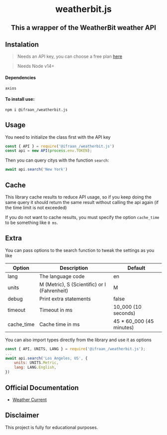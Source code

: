 <div align="center">
	<h1>weatherbit.js</h1>
	<h2>This a wrapper of the WeatherBit weather API</h2>
</div>

## Instalation
> Needs an API key, you can choose a free plan [here](https://www.weatherbit.io/)

> Needs Node v14+
#### Dependencies
``
axios
``

#### To install use:
```shell
npm i @ifraan_/weatherbit.js
```

## Usage

You need to initialize the class first with the API key

```js
const { API } = require('@ifraan_/weatherbit.js')
const api = new API(process.env.TOKEN);
```

Then you can query citys with the function `search`:

```js
await api.search('New York')
```

## Cache
This library cache results to reduce API usage, so if you keep doing the same query it should return the same result without calling the api again (if the time limit is not exceeded)

If you do not want to cache results, you must specify the option `cache_time` to be something like `0 ms`.

## Extra
You can pass options to the search function to tweak the settings as you like

| Option | Description | Default |
| - | - | - | 
| lang | The language code | en |
| units | M (Metric), S (Scientific) or I (Fahrenheit) | M |
| debug | Print extra statements | false |
| timeout | Timeout in ms | 10_000 (10 seconds) |
| cache_time | Cache time in ms | 45 * 60_000 (45 minutes) |

You can also import types directly from the library and use it as options
```js
const { API, UNITS, LANG } = require('@ifraan_/weatherbit.js');
...
await api.search('Los Angeles, US', {
	units: UNITS.Metric,
	lang: LANG.English,
})
```

## Official Documentation
* [Weather Current](https://www.weatherbit.io/api/weather-current)

## Disclaimer
This project is fully for educational purposes.